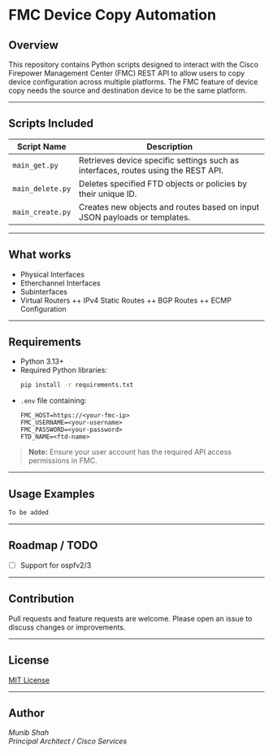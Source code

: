 # FMC Device Copy Automation

## Overview

This repository contains Python scripts designed to interact with the Cisco Firepower Management Center (FMC) REST API to allow users to copy device configuration across multiple platforms. The FMC feature of device copy needs the source and destination device to be the same platform.  

---

## Scripts Included

| Script Name     | Description                                                                                   |
|-----------------|-----------------------------------------------------------------------------------------------|
| `main_get.py`    | Retrieves device specific settings such as interfaces, routes using the REST API.            |
| `main_delete.py` | Deletes specified FTD objects or policies by their unique ID.                                |
| `main_create.py` | Creates new objects and routes based on input JSON payloads or templates.                    |

---

## What works
+ Physical Interfaces 
+ Etherchannel Interfaces 
+ Subinterfaces 
+ Virtual Routers
++ IPv4 Static Routes
++ BGP Routes
++ ECMP Configuration

---

## Requirements

- Python 3.13+
- Required Python libraries:
  ```bash
  pip install -r requirements.txt
  ```
- `.env` file containing:
  ```
  FMC_HOST=https://<your-fmc-ip>
  FMC_USERNAME=<your-username>
  FMC_PASSWORD=<your-password>
  FTD_NAME=<ftd-name>
  ```

> **Note:** Ensure your user account has the required API access permissions in FMC.

---

## Usage Examples


```bash
To be added
```

---

## Roadmap / TODO
- [ ] Support for ospfv2/3

---

## Contribution
Pull requests and feature requests are welcome. Please open an issue to discuss changes or improvements.

---

## License
[MIT License](LICENSE)

---

## Author
*Munib Shah*  
*Principal Architect / Cisco Services*  
